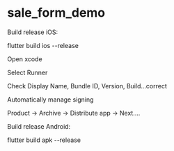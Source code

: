 # sale_form_demo

Build release iOS:

flutter build ios --release

Open xcode

Select Runner 

Check Display Name, Bundle ID, Version, Build...correct

Automatically manage signing

Product -> Archive -> Distribute app -> Next....

Build release Android:

flutter build apk --release
